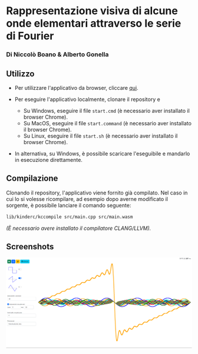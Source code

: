 # Rappresentazione visiva di alcune onde elementari attraverso le serie di Fourier
### Di Niccolò Boano & Alberto Gonella

## Utilizzo

- Per utilizzare l'applicativo da browser, cliccare [qui](https://nboano.github.io/Visualizzazione_Serie_Fourier).

- Per eseguire l'applicativo localmente, clonare il repository e
    - Su Windows, eseguire il file ```start.cmd``` (è necessario aver installato il browser Chrome).
    - Su MacOS, eseguire il file ```start.command``` (è necessario aver installato il browser Chrome).
    - Su Linux, eseguire il file ```start.sh``` (è necessario aver installato il browser Chrome).
- In alternativa, su Windows, è possibile scaricare l'eseguibile e mandarlo in esecuzione direttamente. 

## Compilazione

Clonando il repository, l'applicativo viene fornito già compilato. Nel caso in cui lo si volesse ricompilare, ad esempio dopo averne modificato il sorgente, è possibile lanciare il comando seguente:

```bash
lib/kinderc/kccompile src/main.cpp src/main.wasm
```

*(&Egrave; necessario avere installato il compilatore CLANG/LLVM).*

## Screenshots

![Finestra aperta](img/screenshots/finestra.png)